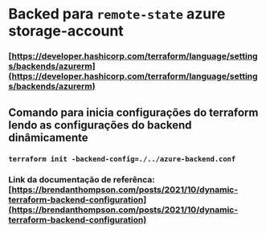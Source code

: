 # Backed para `remote-state` azure storage-account

### [https://developer.hashicorp.com/terraform/language/settings/backends/azurerm](https://developer.hashicorp.com/terraform/language/settings/backends/azurerm)

## Comando para inicia configurações do terraform lendo as configurações do backend dinâmicamente

### `terraform init -backend-config=./../azure-backend.conf`

### Link da documentação de referênca: [https://brendanthompson.com/posts/2021/10/dynamic-terraform-backend-configuration](https://brendanthompson.com/posts/2021/10/dynamic-terraform-backend-configuration)